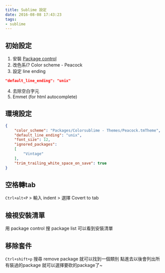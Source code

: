```yaml
---
title: Sublime 設定
date: 2016-08-08 17:43:23
tags:
- sublime
---
```


## 初始設定

1. 安裝 [Package control](https://packagecontrol.io/installation)
2. 改色系(?
   Color scheme - Peacock
3. 設定 line ending
~~~ json Preference > Setting-Users
"default_line_ending": "unix"
~~~
4. 去除空白字元
5. Emmet (for html autocomplete)

## 環境設定
~~~ json Preferences.sublime-settings
{
    "color_scheme": "Packages/Colorsublime - Themes/Peacock.tmTheme",
    "default_line_ending": "unix",
    "font_size": 12,
    "ignored_packages":
    [
        "Vintage"
    ],
    "trim_trailing_white_space_on_save": true
}

~~~

## 空格轉tab

`Ctrl+alt+P` > 輸入 indent > 選擇 Covert to tab


## 檢視安裝清單

用 package control 搜 package list 可以看到安裝清單

## 移除套件

`Ctrl+shift+p` 搜尋 remove package
就可以找到一個類別
點進去以後會列出所有裝過的package
就可以選擇要砍的package了~
